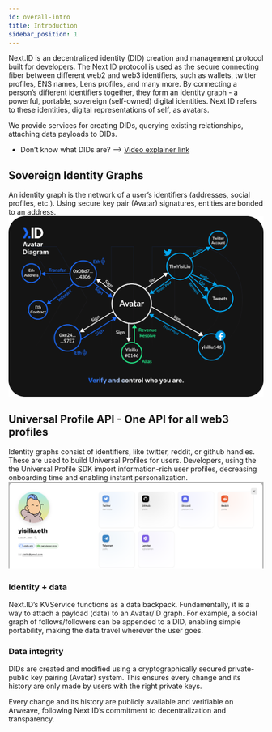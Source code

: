 ```yaml
---
id: overall-intro
title: Introduction
sidebar_position: 1
---
```


Next.ID is an decentralized identity (DID) creation and management protocol built for developers. The Next ID protocol is used as the secure connecting fiber between different web2 and web3 identifiers, such as wallets, twitter profiles, ENS names, Lens profiles, and many more.
By connecting a person’s different identifiers together, they form an identity graph - a powerful, portable, sovereign (self-owned) digital identities. Next ID refers to these identities, digital representations of self, as avatars.

We provide services for creating DIDs, querying existing relationships, attaching data payloads to DIDs.

- Don’t know what DIDs are? —> [Video explainer link](https://www.youtube.com/watch?v=zaYYQLDnS6s&t=12s)

## Sovereign Identity Graphs
An identity graph is the network of a user’s identifiers (addresses, social profiles, etc.). Using secure key pair (Avatar) signatures, entities are bonded to an address.
![](../../static/img/avatar-diagram.png)

## Universal Profile API - One API for all web3 profiles
Identity graphs consist of identifiers, like twitter, reddit, or github handles. These are used to build Universal Profiles for users. Developers, using the the Universal Profile SDK import information-rich user profiles, decreasing onboarding time and enabling instant personalization.
![](../../static/img/universal-profile.png)

### Identity + data
Next.ID’s KVService functions as a data backpack. Fundamentally, it is a way to attach a payload (data) to an Avatar/ID graph. For example, a social graph of follows/followers can be appended to a DID, enabling simple portability, making the data travel wherever the user goes.

### Data integrity
DIDs are created and modified using a cryptographically secured private-public key pairing (Avatar) system. This ensures every change and its history are only made by users with the right private keys.

Every change and its history are publicly available and verifiable on Arweave, following Next ID’s commitment to decentralization and transparency.
